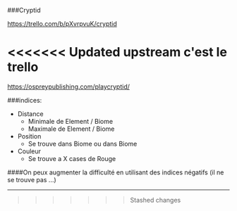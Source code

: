 ###Cryptid

https://trello.com/b/pXvrpvuK/cryptid

<<<<<<< Updated upstream
c'est le trello
=======
https://ospreypublishing.com/playcryptid/

###indices:
* Distance
    * Minimale de Element / Biome
    * Maximale de Element / Biome
* Position
    * Se trouve dans Biome ou dans Biome 
* Couleur
    * Se trouve a X cases de Rouge
    

####On peux augmenter la difficulté en utilisant des indices négatifs (il ne se trouve pas ...)
***
>>>>>>> Stashed changes
